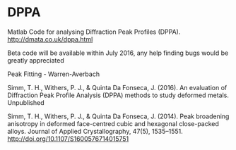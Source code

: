 # DPPA
Matlab Code for analysing Diffraction Peak Profiles (DPPA).
http://dmata.co.uk/dppa.html 

Beta code will be available within July 2016, any help finding bugs would be greatly appreciated

Peak Fitting - 
Warren-Averbach

Simm, T. H., Withers, P. J., & Quinta Da Fonseca, J. (2016). An evaluation of Diffraction Peak Profile Analysis (DPPA) methods to study deformed metals. Unpublished

Simm, T. H., Withers, P. J., & Quinta Da Fonseca, J. (2014). Peak broadening anisotropy in deformed face-centred cubic and hexagonal close-packed alloys. Journal of Applied Crystallography, 47(5), 1535–1551. http://doi.org/10.1107/S1600576714015751

